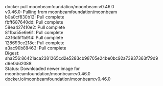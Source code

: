<div id="termynal" data-termynal>
  <span data-ty="input"><span class="file-path"></span>docker pull moonbeamfoundation/moonbeam:v0.46.0</span>
  <br>
  <span data-ty>v0.46.0: Pulling from moonbeamfoundation/moonbeam
    <br> b0a0cf830b12: Pull complete
    <br> fbff687640dd: Pull complete
    <br> 58ea427410e2: Pull complete
    <br> 811ba55e6e61: Pull complete
    <br> 4316d5f1b914: Pull complete
    <br> 128693ce218e: Pull complete
    <br> a3ac90b88463: Pull complete
    <br> Digest: sha256:86421aca2381265cd2e5283cb98705e24be0bc92a73937363f79d9d6e0d62088
    <br> Status: Downloaded newer image for moonbeamfoundation/moonbeam:v0.46.0
    <br> docker.io/moonbeamfoundation/moonbeam:v0.46.0
  </span>
</div>
